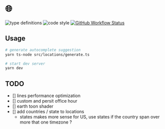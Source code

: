 # 🌐

![type definitions](https://img.shields.io/npm/types/typescript?style=flat-square)
![code style](https://img.shields.io/badge/code_style-prettier-ff69b4.svg?style=flat-square)
[![GitHub Workflow Status](https://img.shields.io/github/workflow/status/platane/my-scattered-team/test?label=test&style=flat-square)](https://github.com/Platane/my-scattered-team/actions/workflows/main.yml)

## Usage

```sh
# generate autocomplete suggestion
yarn ts-node src/locations/generate.ts

# start dev server
yarn dev
```

## TODO

- [] lines performance optimization
- [] custom and persit office hour
- [] earth toon shader
- [] add countries / state to locations
  - states makes more sense for US, use states if the country span over more that one timezone ?

